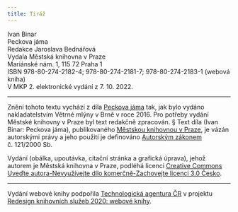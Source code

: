 ```yaml
---
title: Tiráž
---
```


Ivan Binar    
Peckova jáma  
Redakce Jaroslava Bednářová  
Vydala Městská knihovna v Praze  
Mariánské nám. 1, 115 72 Praha 1  
ISBN 978-80-274-2182-4; 978-80-274-2181-7; 978-80-274-2183-1 (webová kniha)  
V MKP 2. elektronické vydání z 7. 10. 2022.

***

Znění tohoto textu vychází z díla [Peckova jáma](https://search.mlp.cz/cz/titul/peckova-jama/4305583/#/) tak, jak bylo vydáno nakladatelstvím Větrné mlýny v Brně v roce 2016. Pro potřeby vydání Městské knihovny v Praze byl text redakčně zpracován.
§
Text díla (Ivan Binar: Peckova jáma), publikovaného [Městskou knihovnou v Praze](https://www.mlp.cz/cz/), je vázán autorskými právy a jeho použití je definováno [Autorským zákonem](https://www.mkcr.cz/predpisy-zakonu-709.html) č. 121/2000 Sb.

Vydání (obálka, upoutávka, citační stránka a grafická úprava), jehož autorem je Městská knihovna v Praze, podléhá licenci [Creative Commons Uveďte autora-Nevyužívejte dílo komerčně-Zachovejte licenci 3.0 Česko](https://creativecommons.org/licenses/by-nc-sa/3.0/cz/).


***

Vydání webové knihy podpořila [Technologická agentura ČR](https://www.tacr.cz/) v projektu [Redesign knihovních služeb 2020: webové knihy](https://starfos.tacr.cz/cs/project/TL04000391).